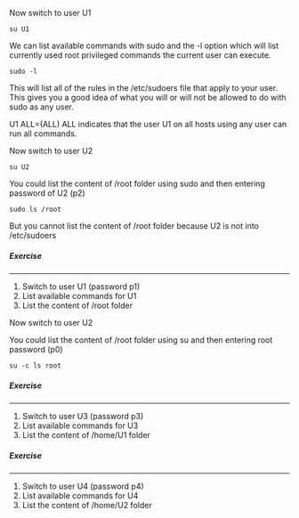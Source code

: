 Now switch to user U1

`su U1`

We can list available commands with sudo and the -l option which will list currently used root privileged commands the current user can execute.

`sudo -l`

This will list all of the rules in the /etc/sudoers file that apply to your user. This gives you a good idea of what you will or will not be allowed to do with sudo as any user.

U1  ALL=(ALL) ALL indicates that the user U1 on all hosts using any user can run all commands. 


Now switch to user U2

`su U2`

You could list the content of /root folder using sudo and then entering password of U2 (p2)

`sudo ls /root`

But you cannot list the content of /root folder because U2 is not into /etc/sudoers 

##### Exercise
________

1. Switch to user U1 (password p1)
2. List available commands for U1
3. List the content of /root folder


Now switch to user U2

You could list the content of /root folder using su and then entering root password (p0)

`su -c ls root `

##### Exercise
________

1. Switch to user U3 (password p3)
2. List available commands for U3
3. List the content of /home/U1 folder

##### Exercise
________

1. Switch to user U4 (password p4)
2. List available commands for U4
3. List the content of /home/U2 folder



